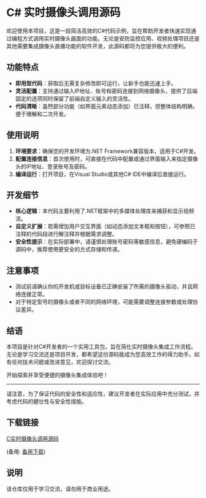 # C# 实时摄像头调用源码

欢迎使用本项目，这是一段简洁高效的C#代码示例，旨在帮助开发者快速实现通过编程方式调用实时摄像头画面的功能。无论是安防监控应用、视频处理项目还是其他需要集成摄像头直播功能的软件开发，此源码都将为您提供极大的便利。

## 功能特点
- **即用型代码**：获取后无需复杂修改即可运行，让新手也能迅速上手。
- **灵活配置**：支持通过输入IP地址、账号和密码连接到网络摄像头，提供了后端固定的选项同时保留了前端自定义输入的灵活性。
- **代码清晰**：虽然部分功能（如界面元素动态添加）已注释，但整体结构明确，便于理解和二次开发。

## 使用说明
1. **环境要求**：确保您的开发环境为.NET Framework兼容版本，适用于C#开发。
2. **配置连接信息**：首次使用时，可直接在代码中配置或通过界面输入来指定摄像头的IP地址、登录账号及密码。
3. **编译运行**：打开项目，在Visual Studio或其他C# IDE中编译后直接运行。

## 开发细节
- **核心逻辑**：本代码主要利用了.NET框架中的多媒体处理库来捕获和显示视频流。
- **自定义扩展**：若需增加用户交互界面（如动态添加文本框和按钮），可参照已注释的代码段进行解注释并根据需求调整。
- **安全性提示**：在实际部署中，请谨慎处理账号密码等敏感信息，避免硬编码于源码中，推荐使用更安全的方式存储和传递。

## 注意事项
- 测试前请确认你的开发机或目标设备已正确安装了所需的摄像头驱动，并且网络连接正常。
- 对于特定型号的摄像头或者不同的网络环境，可能需要调整连接参数或处理协议差异。

## 结语
本项目是针对C#开发者的一个实用工具包，旨在简化实时摄像头集成工作流程。无论是学习交流还是项目开发，都希望这份源码能成为您高效工作的得力助手。如有任何技术问题或改进意见，欢迎探讨交流。

开始探索并享受便捷的摄像头集成体验吧！

--- 

请注意，为了保证代码的安全性和适应性，建议开发者在实际应用中充分测试，并考虑代码的健壮性与安全性措施。

## 下载链接
[C实时摄像头调用源码](https://pan.quark.cn/s/7922a8812edf) 

(备用: [备用下载](https://pan.baidu.com/s/18xRm_EL-eNeYA3PDDV_hDg?pwd=1234))

## 说明

该仓库仅用于学习交流，请勿用于商业用途。
